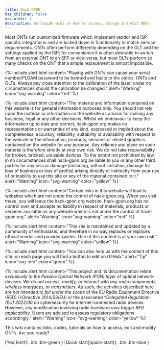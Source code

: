 ```yaml
---
title: Hack GPON
has_children: false
nav_order: 1
description: Worldwide wiki on how to access, change and edit ONTs
---
```


Most ONTs run customized firmware which implement vendor and ISP-specific integrations and are locked down in functionality to match service requirements.
ONTs often perform differently depending on the OLT and the settings applied by the ISP; for convenience it is often desirable to switch from an external ONT to an SFP or vice-versa, but most OLTs perform so many checks on the ONT that a simple replacement is almost impossible.

{% include alert.html content="Playing with ONTs can cause your serial number/PLOAM password to be banned and faults to the optics, ONTs and OLTs. Always pay close attention to the calibration of the laser, under no circumstances should the calibration be changed." alert="Warning"  icon="svg-warning" color="red" %}

{% include alert.html content="The material and information contained on this website is for general information purposes only. You should not rely upon the material or information on the website as a basis for making any business, legal or any other decisions. Whilst we endeavour to keep the information up to date and correct, hack-gpon.org makes no representations or warranties of any kind, expressed or implied about the completeness, accuracy, reliability, suitability or availability with respect to the website or the information, products, services or related graphics contained on the website for any purpose. Any reliance you place on such material is therefore strictly at your own risk. We do not take responsibility for broken, bricked, unusable devices. To the extent not prohibited by law, in no circumstances shall hack-gpon.org be liable to you or any other third parties for any loss or damage (including, without limitation, damage for loss of business or loss of profits) arising directly or indirectly from your use of or inability to use this site or any of the material contained in it."  alert="Warning"  icon="svg-warning" color="yellow" %}

{% include alert.html content="Certain links in this website will lead to websites which are not under the control of hack-gpon.org. When you visit these, you will leave the hack-gpon.org website. hack-gpon.org has no control over and accepts no liability in respect of materials, products or services available on any website which is not under the control of hack-gpon.org."  alert="Warning"  icon="svg-warning" color="red" %}

{% include alert.html content="This site is maintained and updated by a community of enthusiasts, and therefore in no way replaces or replaces official vendor and provider guides. Use of this content is at your own risk."  alert="Warning"  icon="svg-warning" color="yellow" %}

{% include alert.html content="You can also help us with the content of this site, on each page you will find a button to edit on GitHub." alert="Tip"  icon="svg-info" color="green" %}

{% include alert.html content="This project and its documentation relate *exclusively to the Passive Optical Network (PON) layer* of optical network devices. 
We *do not access, modify, or interact with any radio components, wireless interfaces, or transmitters*. As such, the activities described here are *not intended to fall under the scope* of the EU Radio Equipment Directive (RED) (*Directive 2014/53/EU) or the associated **Delegated Regulation (EU) 2022/30* on cybersecurity for internet-connected radio devices. However, any modification involving radio hardware *may trigger RED applicability*. Users are advised to assess regulatory obligations accordingly."  alert="Warning"  icon="svg-warning" color="yellow" %}

This wiki contains links, codes, tutorials on how to access, edit and modify ONTs.
Are you ready?

<span class="fs-8">
[Yes](ont){: .btn .btn-green } [Quick start](quick-start){: .btn .btn-blue }
</span>
